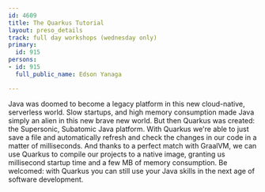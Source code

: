 ```yaml
---
id: 4609
title: The Quarkus Tutorial
layout: preso_details
track: full day workshops (wednesday only)
primary:
  id: 915
persons:
- id: 915
  full_public_name: Edson Yanaga

---
```

Java was doomed to become a legacy platform in this new cloud-native, serverless world. Slow startups, and high memory consumption made Java simply an alien in this new brave new world. But then Quarkus was created: the Supersonic, Subatomic Java platform. With Quarkus we're able to just save a file and automatically refresh and check the changes in our code in a matter of milliseconds. And thanks to a perfect match with GraalVM, we can use Quarkus to compile our projects to a native image, granting us millisecond startup time and a few MB of memory consumption. Be welcomed: with Quarkus you can still use your Java skills in the next age of software development.